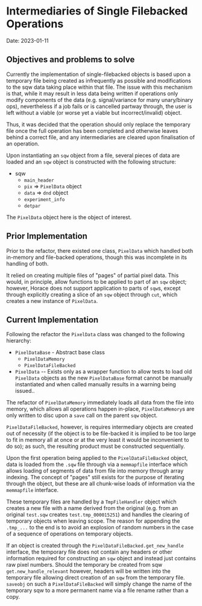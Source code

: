 # Intermediaries of Single Filebacked Operations
Date: 2023-01-11

## Objectives and problems to solve

Currently the implementation of single-filebacked objects is based upon a temporary file being created as infrequently
as possible and modifications to the sqw data taking place within that file. The issue with this mechanism is that, while
it may result in less data being written if operations only modify components of the data (e.g. signal/variance for many
unary/binary ops), nevertheless if a job fails or is cancelled partway through, the user is left without a viable (or worse yet a
viable but incorrect/invalid) object.

Thus, it was decided that the operation should only replace the temporary file once the full operation has been
completed and otherwise leaves behind a correct file, and any intermediaries are cleared upon finalisation of an
operation.

Upon instantiating an `sqw` object from a file, several pieces of data are loaded and an `sqw` object is constructed with the
following structure:

- sqw
  - `main_header`
  - `pix` => `PixelData` object
  - `data` => `dnd` object
  - `experiment_info`
  - `detpar`

The `PixelData` object here is the object of interest.

## Prior Implementation

Prior to the refactor, there existed one class, `PixelData` which handled both in-memory and file-backed operations,
though this was incomplete in its handling of both.

It relied on creating multiple files of "pages" of partial pixel data. This would, in principle, allow functions to be
applied to part of an `sqw` object; however, Horace does not support application to parts of `sqw`s, except through
explicitly creating a slice of an `sqw` object through `cut`, which creates a new instance of `PixelData`.

## Current Implementation

Following the refactor the `PixelData` class was changed to the following hierarchy:

- `PixelDataBase` - Abstract base class
  - `PixelDataMemory`
  - `PixelDataFileBacked`
- `PixelData` -- Exists only as a wrapper function to allow tests to load old `PixelData` objects as the new
  `PixelDataBase` format cannot be manually instantiated and when called manually results in a warning being issued..

The refactor of `PixelDataMemory` immediately loads all data from the file into memory, which allows all operations
happen in-place, `PixelDataMemory`s are only written to disc upon a `save` call on the parent `sqw` object.

`PixelDataFileBacked`, however, is requires intermediary objects are created out of necessity (if the object is to be
file-backed it is implied to be too large to fit in memory all at once or at the very least it would be inconvenient to
do so); as such, the resulting product must be constructed sequentially.

Upon the first operation being applied to the `PixelDataFileBacked` object, data is loaded from the `.sqw` file through
 via a `memmapfile` interface which allows loading of segments of data from file into memory through array indexing. The
 concept of "pages" still exists for the purpose of iterating through the object, but these are all chunk-wise loads of
 information via the `memmapfile` interface.

These temporary files are handled by a `TmpFileHandler` object which creates a new file with a name derived from the
original (e.g. from an original `test.sqw` creates `test.tmp_000015251`) and handles the clearing of temporary objects
when leaving scope. The reason for appending the `.tmp_...` to the end is to avoid an explosion of random numbers in the
case of a sequence of operations on temporary objects.

If an object is created through the `PixelDataFileBacked.get_new_handle` interface, the temporary file does not contain
any headers or other information required for constructing an `sqw` object and instead just contains raw pixel numbers.
Should the temporary be created from sqw `get.new_handle_relevant` however, headers will be written into the temporary
file allowing direct creation of an `sqw` from the temporary file.  `saveobj` on such a `PixelDataFileBacked` will
simply change the name of the temporary sqw to a more permanent name via a file rename rather than a copy.
